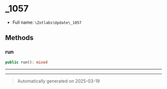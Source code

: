 
# _1057





* Full name: `\Zotlabs\Update\_1057`




## Methods


### run



```php
public run(): mixed
```












***


***
> Automatically generated on 2025-03-19
